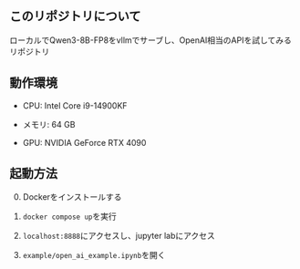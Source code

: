 ## このリポジトリについて

ローカルでQwen3-8B-FP8をvllmでサーブし、OpenAI相当のAPIを試してみるリポジトリ

## 動作環境

- CPU: Intel Core i9-14900KF

- メモリ: 64 GB

- GPU: NVIDIA GeForce RTX 4090

## 起動方法

0. Dockerをインストールする

1. `docker compose up`を実行

2. `localhost:8888`にアクセスし、jupyter labにアクセス

3. `example/open_ai_example.ipynb`を開く
